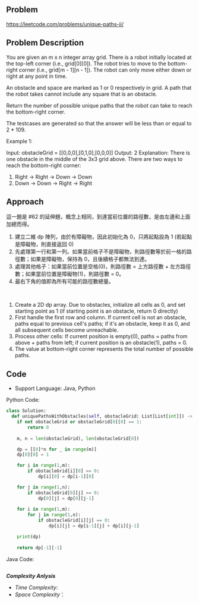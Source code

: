 ## Problem

https://leetcode.com/problems/unique-paths-ii/

## Problem Description

You are given an m x n integer array grid. There is a robot initially located at the top-left corner (i.e., grid[0][0]). The robot tries to move to the bottom-right corner (i.e., grid[m - 1][n - 1]). The robot can only move either down or right at any point in time.

An obstacle and space are marked as 1 or 0 respectively in grid. A path that the robot takes cannot include any square that is an obstacle.

Return the number of possible unique paths that the robot can take to reach the bottom-right corner.

The testcases are generated so that the answer will be less than or equal to 2 * 109.

Example 1:

Input: obstacleGrid = [[0,0,0],[0,1,0],[0,0,0]]
Output: 2
Explanation: There is one obstacle in the middle of the 3x3 grid above.
There are two ways to reach the bottom-right corner:
1. Right -> Right -> Down -> Down
2. Down -> Down -> Right -> Right



## Approach
這一題是 #62 的延伸題，概念上相同，到達當前位置的路徑數，是由左邊和上面加總而得。
1. 建立二維 dp 陣列，由於有障礙物，因此初始化為 0，只將起點設為 1 (若起點是障礙物，則直接返回 0)
2. 先處理第一行和第一列。如果當前格子不是障礙物，則路徑數等於前一格的路徑數；如果是障礙物，保持為 0，且後續格子都無法到達。
3. 處理其他格子：如果當前位置是空格(0)，則路徑數 = 上方路徑數 + 左方路徑數；如果當前位置是障礙物(1)，則路徑數 = 0。
4. 最右下角的值即為所有可能的路徑數總量。

<br>

1. Create a 2D dp array. Due to obstacles, initialize all cells as 0, and set starting point as 1 (if starting point is an obstacle, return 0 directly)
2. First handle the first row and column. If current cell is not an obstacle, paths equal to previous cell's paths; if it's an obstacle, keep it as 0, and all subsequent cells become unreachable.
3. Process other cells: If current position is empty(0), paths = paths from above + paths from left; if current position is an obstacle(1), paths = 0.
4. The value at bottom-right corner represents the total number of possible paths.


## Code

- Support Language: Java, Python

Python Code:

```py
class Solution:
  def uniquePathsWithObstacles(self, obstacleGrid: List[List[int]]) -> int:
    if not obstacleGrid or obstacleGrid[0][0] == 1:
        return 0
    
    m, n = len(obstacleGrid), len(obstacleGrid[0])

    dp = [[0]*n for _ in range(m)]
    dp[0][0] = 1

    for i in range(1,m):
        if obstacleGrid[i][0] == 0:
            dp[i][0] = dp[i-1][0]

    for j in range(1,n):
        if obstacleGrid[0][j] == 0:
            dp[0][j] = dp[0][j-1]
    
    for i in range(1,m):
        for j in range(1,n):
            if obstacleGrid[i][j] == 0:
                dp[i][j] = dp[i-1][j] + dp[i][j-1]

    print(dp)
    
    return dp[-1][-1]
```

Java Code:

```

```

**_Complexity Anlysis_**

- _Time Complexity_: 
- _Space Complexity_：
